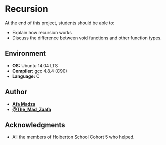 # Recursion
At the end of this project, students should be able to:

* Explain how recursion works
* Discuss the difference between void functions and other function types.

## Environment

* __OS:__ Ubuntu 14.04 LTS
* __Compiler:__ gcc 4.8.4 (C90)
* __Language:__ C

## Author

* [**Afa Madza**](https://github.com/AfaMadza)
* [**@The_Mad_Zaafa**](https://twitter.com/The_Mad_Zaafa)

## Acknowledgments
* All the members of Holberton School Cohort 5 who helped.
